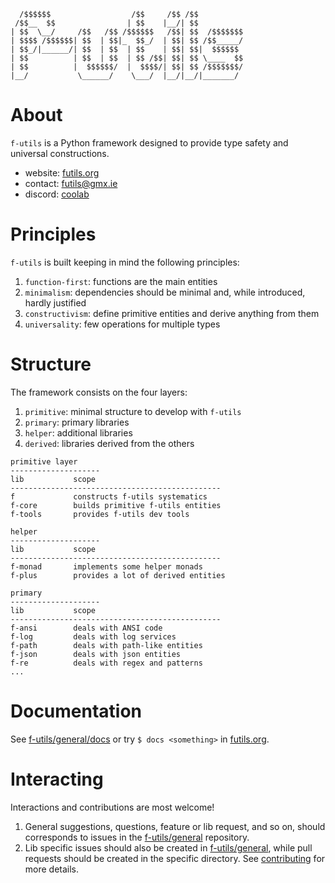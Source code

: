 ```
  /$$$$$$                  /$$     /$$ /$$          
 /$$__  $$                | $$    |__/| $$          
| $$  \__/     /$$   /$$ /$$$$$$   /$$| $$  /$$$$$$$
| $$$$ /$$$$$$| $$  | $$|_  $$_/  | $$| $$ /$$_____/
| $$_/|______/| $$  | $$  | $$    | $$| $$|  $$$$$$ 
| $$          | $$  | $$  | $$ /$$| $$| $$ \____  $$
| $$          |  $$$$$$/  |  $$$$/| $$| $$ /$$$$$$$/
|__/           \______/    \___/  |__/|__/|_______/ 
```

# About 

`f-utils` is a Python framework designed to provide type safety and universal constructions. 

- website: [futils.org](https://futils.org)
- contact: [futils@gmx.ie](mailto:futils@gmx.ie)
- discord: [coolab](https://discord.gg/waANUyCUGE)

# Principles

`f-utils` is built keeping in mind the following principles:
1. `function-first`: functions are the main entities
2. `minimalism`: dependencies should be minimal and, while introduced, hardly justified
3. `constructivism`: define primitive entities and derive anything from them
5. `universality`: few operations for multiple types

# Structure

The framework consists on the four layers:
1. `primitive`: minimal structure to develop with `f-utils` 
2. `primary`: primary libraries
3. `helper`: additional libraries
4. `derived`: libraries derived from the others

```
primitive layer
--------------------
lib           scope
-----------------------------------------------
f             constructs f-utils systematics
f-core        builds primitive f-utils entities
f-tools       provides f-utils dev tools
```

```
helper
--------------------
lib           scope
-----------------------------------------------
f-monad       implements some helper monads
f-plus        provides a lot of derived entities
```

```
primary
--------------------
lib           scope
-----------------------------------------------
f-ansi        deals with ANSI code
f-log         deals with log services
f-path        deals with path-like entities
f-json        deals with json entities
f-re          deals with regex and patterns
...
```

# Documentation

See [f-utils/general/docs](https://github.com/f-utils/general/blob/main/docs) or try `$ docs <something>` in [futils.org](https://futils.org).

# Interacting

Interactions and contributions are most welcome!

1. General suggestions, questions, feature or lib request, and so on, should corresponds to issues in the [f-utils/general](https://github.com/f-utils/general) repository.
2. Lib specific issues should also be created in [f-utils/general](https://github.com/f-utils/general), while pull requests should be created in the specific directory. See [contributing](https://github.com/f-utils/general/docs/contributing.md) for more details.
